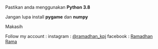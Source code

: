 Pastikan anda menggunakan **Python 3.8**

Jangan lupa install **pygame** dan **numpy**

Makasih

Follow my account :
instagram : [@ramadhan_kpj](https://instagram.com/ramadhan_kpj)
facebook : [Ramadhan Rama](https://facebook.com/sayasukamandidenganair)

